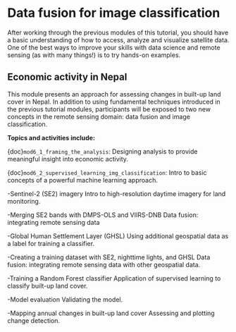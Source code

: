 # Data fusion for image classification

After working through the previous modules of this tutorial, you should have a basic understanding of how to access, analyze and visualize satellite data. One of the best ways to improve your skills with data science and remote sensing (as with many things!) is to try hands-on examples.

## Economic activity in Nepal
This module presents an approach for assessing changes in built-up land cover in Nepal. In addition to using fundamental techniques introduced in the previous tutorial modules, participants will be exposed to two new concepts in the remote sensing domain: data fusion and image classification.

**Topics and activities include:**

{doc}`mod6_1_framing_the_analysis`: Designing analysis to provide meaningful insight into economic activity.

{doc}`mod6_2_supervised_learning_img_classification`: Intro to basic concepts of a powerful machine learning approach.

-Sentinel-2 (SE2) imagery
Intro to high-resolution daytime imagery for land monitoring.

-Merging SE2 bands with DMPS-OLS and VIIRS-DNB
Data fusion: integrating remote sensing data

-Global Human Settlement Layer (GHSL)
Using additional geospatial data as a label for training a classifier.

-Creating a training dataset with SE2, nighttime lights, and GHSL
Data fusion: integrating remote sensing data with other geospatial data.

-Training a Random Forest classifier
Application of supervised learning to classify built-up land cover.

-Model evaluation
Validating the model.

-Mapping annual changes in built-up land cover
Assessing and plotting change detection.